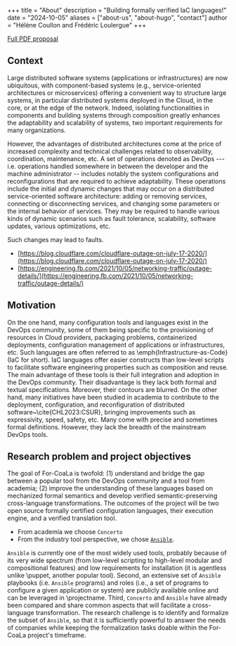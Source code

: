 +++
title = "About"
description = "Building formally verified IaC languages!"
date = "2024-10-05"
aliases = ["about-us", "about-hugo", "contact"]
author = "Hélène Coullon and Frédéric Loulergue"
+++

[Full PDF proposal](..//ANR_For_CoaLa_Phase_2.pdf)

## Context 

Large distributed software systems (applications or infrastructures) are now ubiquitous, with component-based systems (e.g., service-oriented architectures or microservices) offering a convenient way to structure large systems, in particular distributed systems deployed in the Cloud, in the core, or at the edge of the network. Indeed, isolating functionalities in components and building systems through composition greatly enhances the adaptability and scalability of systems, two important requirements for many organizations.

However, the advantages of distributed architectures come at the price of increased complexity and technical challenges related to observability, coordination, maintenance, etc. A set of operations denoted as DevOps --- i.e. operations handled somewhere in between the developer and the machine administrator -- includes notably the system configurations and reconfigurations that are required to achieve adaptability. These operations include the initial and dynamic changes that may occur on a distributed service-oriented software architecture: adding or removing services, connecting or disconnecting services, and changing some parameters or the internal behavior of services. They may be required to handle various kinds of dynamic scenarios such as fault tolerance, scalability, software updates, various optimizations, etc.

Such changes may lead to faults. 

- [https://blog.cloudflare.com/cloudflare-outage-on-july-17-2020/](https://blog.cloudflare.com/cloudflare-outage-on-july-17-2020/)
- [https://engineering.fb.com/2021/10/05/networking-traffic/outage-details/](https://engineering.fb.com/2021/10/05/networking-traffic/outage-details/)


## Motivation

On the one hand, many configuration tools and languages exist in the DevOps community, some of them being specific to the provisioning of resources in Cloud providers, packaging problems, containerized deployments, configuration management of applications or infrastructures, etc. Such languages are often referred to as \emph{Infrastructure-as-Code} (IaC for short). IaC languages offer easier constructs than low-level scripts to facilitate software engineering properties such as composition and reuse. The main advantage of these tools is their full integration and adoption in the DevOps community. Their disadvantage is they lack both formal and textual specifications. Moreover, their contours are blurred. On the other hand, many initiatives have been studied in academia to contribute to the deployment, configuration, and reconfiguration of distributed software~\cite{CHL2023:CSUR}, bringing improvements such as expressivity, speed, safety, etc. Many come with precise and sometimes formal definitions. However, they lack the breadth of the mainstream DevOps tools. 

## Research problem and project objectives

The goal of For-CoaLa is twofold: (1) understand and bridge the gap between a popular tool from the DevOps community and a tool from academia; (2) improve the understanding of these languages based on mechanized formal semantics and develop verified semantic-preserving cross-language transformations. The outcomes of the project will be two open source formally certified configuration languages, their execution engine, and a verified translation tool.

- From academia we choose `Concerto`
- From the industry tool perspective, we chose [`Ansible`](https://www.ansible.com). 

`Ansible` is currently one of the most widely used tools, probably because of its very wide spectrum (from low-level scripting to high-level modular and compositional features) and low requirements for installation (it is agentless unlike \puppet, another popular tool). Second, an extensive set of `Ansible` playbooks (i.e. `Ansible` programs) and roles (i.e., a set of programs to configure a given application or system) are publicly available online and can be leveraged in \projectname. Third, `Concerto` and `Ansible` have already been compared and share common aspects that will facilitate a cross-language transformation. The research challenge is to identify and formalize the subset of `Ansible`, so that it is sufficiently powerful to answer the needs of companies while keeping the formalization tasks doable within the For-CoaLa project's timeframe. 
